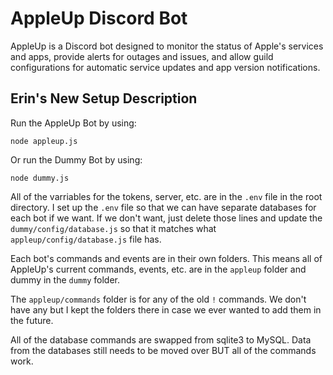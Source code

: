 # AppleUp Discord Bot

AppleUp is a Discord bot designed to monitor the status of Apple's services and apps, provide alerts for outages and issues, and allow guild configurations for automatic service updates and app version notifications.


## Erin's New Setup Description
Run the AppleUp Bot by using:

```
node appleup.js
```

Or run the Dummy Bot by using:

```
node dummy.js
```

All of the varriables for the tokens, server, etc. are in the `.env` file in the root directory. I set up the `.env` file so that we can have separate databases for each bot if we want. If we don't want, just delete those lines and update the `dummy/config/database.js` so that it matches what `appleup/config/database.js` file has.

Each bot's commands and events are in their own folders. This means all of AppleUp's current commands, events, etc. are in the `appleup` folder and dummy in the `dummy` folder.

The `appleup/commands` folder is for any of the old `!` commands. We don't have any but I kept the folders there in case we ever wanted to add them in the future.

All of the database commands are swapped from sqlite3 to MySQL. Data from the databases still needs to be moved over BUT all of the commands work.
